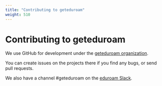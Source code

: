 ```yaml
---
title: "Contributing to geteduroam"
weight: 510
---
```


# Contributing to geteduroam

We use GitHub for development under the [geteduroam organization](https://github.com/geteduroam).

You can create issues on the projects there if you find any bugs, or send pull requests.

We also have a channel #geteduroam on the [eduroam Slack](https://eduroam.slack.com).
